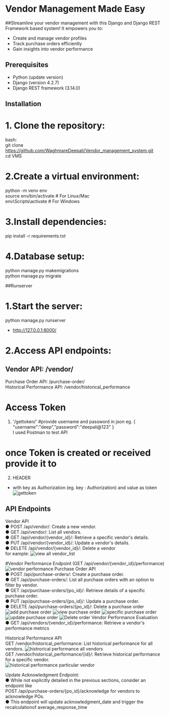 # Vendor Management Made Easy

##Streamline your vendor management with this Django and Django REST Framework based system! It empowers you to:
- Create and manage vendor profiles
- Track purchase orders efficiently
- Gain insights into vendor performance


## Prerequisites

- Python (update version)
- Django (version 4.2.7)
- Django REST framework (3.14.0)

## Installation

# 1. Clone the repository:
   bash:  
   git clone https://github.com/WaghmareDeepali/Vendor_management_system.git  
   cd VMS  

# 2.Create a virtual environment:
python -m venv env  
source env/bin/activate  # For Linux/Mac  
env\Scripts\activate     # For Windows  

# 3.Install dependencies:
pip install -r requirements.txt  

# 4.Database setup:
python manage.py makemigrations  
python manage.py migrate  

##Runserver
# 1.Start the server:
python manage.py runserver 
- http://127.0.0.1:8000/ 

# 2.Access API endpoints:

## Vendor API: /vendor/
Purchase Order API: /purchase-order/  
Historical Performance API: /vendor/historical_performance  

# Access Token  
1. '/gettoken/' #provide username and password in json eg. { "username":"deep","password":"deepali@123" }  
   I used Postman to test API  
# once Token is created or received provide it to 
2. HEADER  
- with key as Authorization (eg. key : Authorization) and value as token <received-token>    
![gettoken](image.png)

## API Endpoints
Vendor API  
● POST /api/vendor/:    Create a new vendor.  
● GET /api/vendor/:     List all vendors.  
● GET /api/vendor/{vendor_id}/: Retrieve a specific vendor's details.  
● PUT /api/vendor/{vendor_id}/: Update a vendor's details.  
● DELETE /api/vendor/{vendor_id}/: Delete a vendor  
for eample:
![view all vendor_list](image-1.png)

 #Vendor Performance Endpoint (GET /api/vendor/{vendor_id}/performance)  
  ![vendor performance](image-2.png)
Purchase Order API  
● POST /api/purchase-orders/: Create a purchase order.  
● GET /api/purchase-orders/: List all purchase orders with an option to filter by vendor.  
● GET /api/purchase-orders/{po_id}/: Retrieve details of a specific purchase order.  
● PUT /api/purchase-orders/{po_id}/: Update a purchase order.  
● DELETE /api/purchase-orders/{po_id}/: Delete a purchase order 
![add purchase order](image-3.png) 
![view purchase order](image-4.png)
![specific purchase order](image-5.png)
![update purchase order](image-7.png)
![Delete order](image-6.png)
Vendor Performance Evaluation  
● GET /api/vendors/{vendor_id}/performance: Retrieve a vendor's performance metrics  

Historical Performance API  
GET /vendor/historical_performance: List historical performance for all vendors.
![histrorical performance all vendors](image-8.png)  
GET /vendor/historical_performance/{id}/: Retrieve historical performance for a specific vendor.  
![historical performance particular vendor](image-9.png)

Update Acknowledgment Endpoint:  
● While not explicitly detailed in the previous sections, consider an endpoint like  
POST /api/purchase-orders/{po_id}/acknowledge for vendors to acknowledge POs.  
● This endpoint will update acknowledgment_date and trigger the recalculationof average_response_time  

